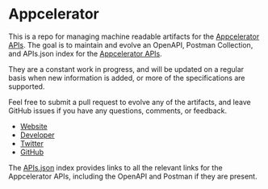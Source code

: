 # AppceleratorThis is a repo for managing machine readable artifacts for the [Appcelerator APIs](http://www.appcelerator.com/). The goal is to maintain and evolve an OpenAPI, Postman Collection, and APIs.json index for the [Appcelerator APIs](http://www.appcelerator.com/).They are a constant work in progress, and will be updated on a regular basis when new information is added, or more of the specifications are supported.Feel free to submit a pull request to evolve any of the artifacts, and leave GitHub issues if you have any questions, comments, or feedback.- [Website](http://www.appcelerator.com/)- [Developer](http://www.appcelerator.com/)- [Twitter](https://twitter.com/appcelerator)- [GitHub](https://github.com/appcelerator)The [APIs.json](https://github.com/api-evangelist/appcelerator/blob/master/apis.json) index provides links to all the relevant links for the Appcelerator APIs, including the OpenAPI and Postman if they are present.